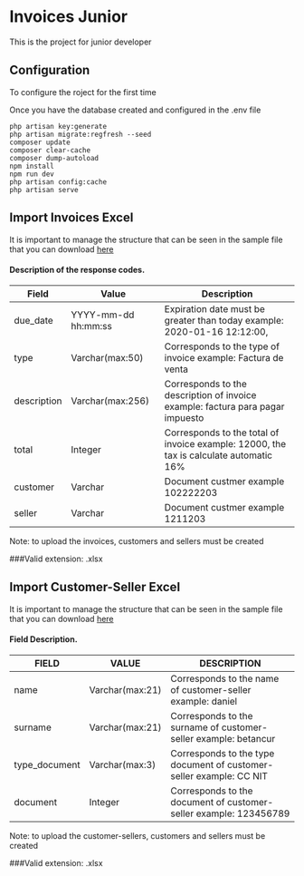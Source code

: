 # Invoices Junior

This is the project for junior developer

## Configuration

To configure the roject for the first time

Once you have the database created and configured in the .env file
```
php artisan key:generate
php artisan migrate:regfresh --seed
composer update
composer clear-cache
composer dump-autoload
npm install
npm run dev
php artisan config:cache
php artisan serve
```


## Import Invoices Excel

It is important to manage the structure that can be seen in the 
sample file that you can download [here](https://drive.google.com/open?id=10b_xJ94fCwb4JShHft0CxvdHc9kj1Eb8)
#### Description of the response codes.

| Field       | Value                | Description                                                                            |
|-------------|----------------------|----------------------------------------------------------------------------------------|
| due_date    | YYYY-mm-dd hh:mm:ss  | Expiration date must be greater than today example: 2020-01-16 12:12:00,               |
| type        | Varchar(max:50)      | Corresponds to the type of invoice example: Factura de venta                           |
| description | Varchar(max:256)     | Corresponds to the description of invoice example: factura para pagar impuesto         |
| total       | Integer              | Corresponds to the total of invoice example: 12000, the tax is calculate automatic 16% |
| customer    | Varchar              | Document custmer example 102222203                                                     |
| seller      | Varchar              | Document custmer example 1211203                                                       |

Note: to upload the invoices, customers and sellers must be created

###Valid extension: 
.xlsx

## Import Customer-Seller Excel

It is important to manage the structure that can be seen in the 
sample file that you can download [here](https://drive.google.com/open?id=1HZAcBO_KUyLal8SZsFE5dPAn6a5T5sPJ)
#### Field Description.

| FIELD         	| VALUE           	| DESCRIPTION                                                         	|
|---------------	|-----------------	|---------------------------------------------------------------------	|
| name          	| Varchar(max:21) 	| Corresponds to the name of customer-seller example: daniel          	|
| surname       	| Varchar(max:21) 	| Corresponds to the surname of customer-seller example: betancur       	|
| type_document 	| Varchar(max:3)  	| Corresponds to the type document of customer-seller example: CC NIT 	|
| document      	| Integer         	| Corresponds to the document of customer-seller example: 123456789   	|

Note: to upload the customer-sellers, customers and sellers must be created

###Valid extension: 
.xlsx

